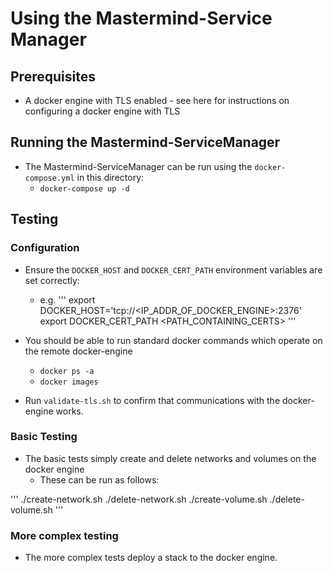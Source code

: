 # Using the Mastermind-Service Manager

## Prerequisites

- A docker engine with TLS enabled - see here for instructions on configuring a
  docker engine with TLS

## Running the Mastermind-ServiceManager

- The Mastermind-ServiceManager can be run using the `docker-compose.yml` in
  this directory:
  - `docker-compose up -d`

## Testing

### Configuration

- Ensure the `DOCKER_HOST` and `DOCKER_CERT_PATH` environment variables are set
  correctly:
  - e.g.
'''
export DOCKER_HOST='tcp://<IP_ADDR_OF_DOCKER_ENGINE>:2376'
export DOCKER_CERT_PATH <PATH_CONTAINING_CERTS>
'''

- You should be able to run standard docker commands which operate on the remote
  docker-engine
  - `docker ps -a`
  - `docker images`
- Run `validate-tls.sh` to confirm that communications with the docker-engine
  works.

### Basic Testing

- The basic tests simply create and delete networks and volumes on the docker
  engine
  - These can be run as follows:

'''
./create-network.sh
./delete-network.sh
./create-volume.sh
./delete-volume.sh
'''

### More complex testing

- The more complex tests deploy a stack to the docker engine.

